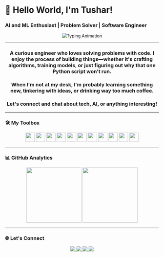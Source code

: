 # 👋 Hello World, I'm Tushar! 

### AI and ML Enthusiast | Problem Solver | Software Engineer

<div align="center">
  <img src="https://readme-typing-svg.demolab.com?font=Fira+Code&pause=1000&color=5D3FD3&width=435&lines=Building+intelligent+systems;From+data+to+production;AI+%7C+ML+%7C+Data+Engineering" alt="Typing Animation" />
</div>

---

<h3 align="center">A curious engineer who loves solving problems with code. I enjoy the process of building things—whether it's crafting algorithms, training models, or just figuring out why that one Python script won't run.</h3>

<h3 align="center">When I'm not at my desk, I'm probably learning something new, tinkering with ideas, or drinking way too much coffee.</h3>

<h3 align="center">Let's connect and chat about tech, AI, or anything interesting!</h3>

---

### 🛠️ My Toolbox

<div align="center">
  <img src="https://img.shields.io/badge/Python-3776AB?logo=python&logoColor=white&style=for-the-badge" height="30" />
  <img src="https://img.shields.io/badge/HTML5-E34F26?logo=html5&logoColor=white&style=for-the-badge" height="30" />
  <img src="https://img.shields.io/badge/CSS3-1572B6?logo=css3&logoColor=white&style=for-the-badge" height="30" />
  <img src="https://img.shields.io/badge/JavaScript-F7DF1E?logo=javascript&logoColor=black&style=for-the-badge" height="30" />
  <img src="https://img.shields.io/badge/MySQL-4479A1?logo=mysql&logoColor=white&style=for-the-badge" height="30" />
  <img src="https://img.shields.io/badge/GitHub-181717?logo=github&logoColor=white&style=for-the-badge" height="30" />
  <img src="https://img.shields.io/badge/Jupyter-F37626?logo=jupyter&logoColor=black&style=for-the-badge" height="30" />
  <img src="https://img.shields.io/badge/NumPy-013243?logo=numpy&logoColor=white&style=for-the-badge" height="30" />
  <img src="https://img.shields.io/badge/Pandas-150458?logo=pandas&logoColor=white&style=for-the-badge" height="30" />
  <img src="https://img.shields.io/badge/Plotly-3F4F75?logo=plotly&logoColor=white&style=for-the-badge" height="30" />
  <img src="https://img.shields.io/badge/Power_BI-F2C811?logo=powerbi&logoColor=black&style=for-the-badge" height="30" />
</div>

---

### 📊 GitHub Analytics

<div align="center">
  <img height="180em" src="https://github-readme-stats.vercel.app/api?username=TusharGupta1001&show_icons=true&theme=radical&include_all_commits=true&count_private=true"/>
  <img height="180em" src="https://github-readme-stats.vercel.app/api/top-langs/?username=TusharGupta1001&layout=compact&langs_count=8&theme=radical"/>
</div>

---

### 🌐 Let's Connect

<div align="center">
  <a href="https://www.linkedin.com/in/tushar-g1001/">
    <img src="https://img.shields.io/badge/LinkedIn-0077B5?style=for-the-badge&logo=linkedin&logoColor=white" />
  </a>
  <a href="https://leetcode.com/u/Tushar_gupta_1001/">
    <img src="https://img.shields.io/badge/LeetCode-FFA116?style=for-the-badge&logo=leetcode&logoColor=black" />
  </a>
  <a href="https://www.instagram.com/tush_.r/">
    <img src="https://img.shields.io/badge/Instagram-E4405F?style=for-the-badge&logo=instagram&logoColor=white" />
  </a>
  <a href="mailto:tusharishangupta7@gmail.com">
    <img src="https://img.shields.io/badge/Gmail-D14836?style=for-the-badge&logo=gmail&logoColor=white" />
  </a>
</div>
